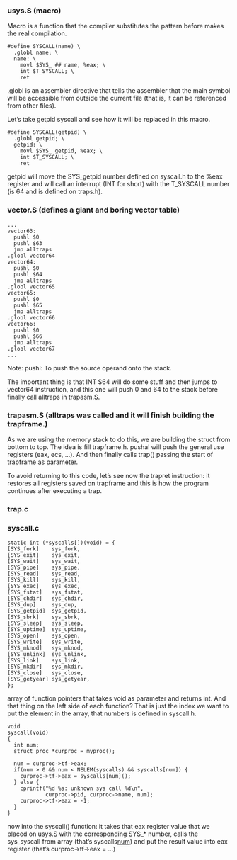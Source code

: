 ### usys.S (macro)
Macro is a function that the compiler substitutes the pattern before makes the real compilation. 

```
#define SYSCALL(name) \
  .globl name; \
  name: \
    movl $SYS_ ## name, %eax; \
    int $T_SYSCALL; \
    ret
```

.globl is an assembler directive that tells the assembler that the main symbol will be accessible from outside the current file (that is, it can be referenced from other files). 

Let’s take getpid syscall and see how it will be replaced in this macro.

```
#define SYSCALL(getpid) \
  .globl getpid; \
  getpid: \
    movl $SYS_ getpid, %eax; \
    int $T_SYSCALL; \
    ret
```

getpid will move the SYS_getpid number defined on syscall.h to the %eax register and will call an interrupt (INT for short) with the T_SYSCALL number (is 64 and is defined on traps.h). 

### vector.S (defines a giant and boring vector table)

```
...
vector63:
  pushl $0
  pushl $63
  jmp alltraps
.globl vector64
vector64:
  pushl $0
  pushl $64
  jmp alltraps
.globl vector65
vector65:
  pushl $0
  pushl $65
  jmp alltraps
.globl vector66
vector66:
  pushl $0
  pushl $66
  jmp alltraps
.globl vector67
...

```

Note: pushl: To push the source operand onto the stack. 

The important thing is that INT $64 will do some stuff and then jumps to vector64 instruction, and this one will push 0 and 64 to the stack before finally call alltraps in trapasm.S. 

### trapasm.S (alltraps was called and it will finish building the trapframe.)
As we are using the memory stack to do this, we are building the struct from bottom to top. The idea is fill trapframe.h. pushal will push the general use registers (eax, ecs, ...). And then finally calls trap() passing the start of trapframe as parameter. 

To avoid returning to this code, let’s see now the trapret instruction: it restores all registers saved on trapframe and this is how the program continues after executing a trap.  

### trap.c


### syscall.c
```
static int (*syscalls[])(void) = {
[SYS_fork]    sys_fork,
[SYS_exit]    sys_exit,
[SYS_wait]    sys_wait,
[SYS_pipe]    sys_pipe,
[SYS_read]    sys_read,
[SYS_kill]    sys_kill,
[SYS_exec]    sys_exec,
[SYS_fstat]   sys_fstat,
[SYS_chdir]   sys_chdir,
[SYS_dup]     sys_dup,
[SYS_getpid]  sys_getpid,
[SYS_sbrk]    sys_sbrk,
[SYS_sleep]   sys_sleep,
[SYS_uptime]  sys_uptime,
[SYS_open]    sys_open,
[SYS_write]   sys_write,
[SYS_mknod]   sys_mknod,
[SYS_unlink]  sys_unlink,
[SYS_link]    sys_link,
[SYS_mkdir]   sys_mkdir,
[SYS_close]   sys_close,
[SYS_getyear] sys_getyear,
};
```

array of function pointers that takes void as parameter and returns int. 
And that thing on the left side of each function? That is just the index we want to put the element in the array, that numbers is defined in syscall.h. 

```
void
syscall(void)
{
  int num;
  struct proc *curproc = myproc();

  num = curproc->tf->eax;
  if(num > 0 && num < NELEM(syscalls) && syscalls[num]) {
    curproc->tf->eax = syscalls[num]();
  } else {
    cprintf("%d %s: unknown sys call %d\n",
            curproc->pid, curproc->name, num);
    curproc->tf->eax = -1;
  }
}
```
now into the syscall() function: it takes that eax register value that we placed on usys.S with the corresponding SYS_* number, calls the sys_syscall from array (that’s syscalls[num]()) and put the result value into eax register (that’s curproc->tf->eax = …) 



